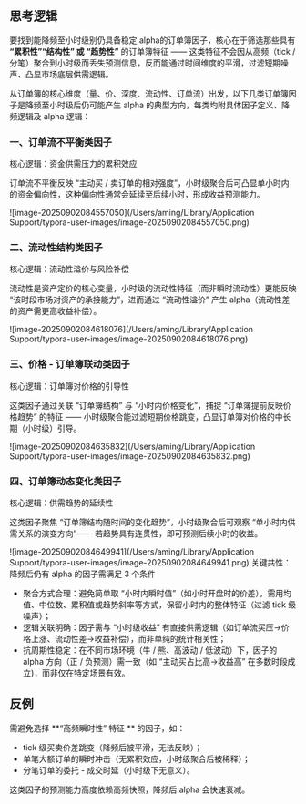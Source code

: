 ## 思考逻辑

要找到能降频至小时级别仍具备稳定 alpha的订单簿因子，核心在于筛选那些具有 **“累积性”“结构性” 或 “趋势性”** 的订单簿特征 —— 这类特征不会因从高频（tick / 分笔）聚合到小时级而丢失预测信息，反而能通过时间维度的平滑，过滤短期噪声、凸显市场底层供需逻辑。

从订单簿的核心维度（量、价、深度、流动性、订单流）出发，以下几类订单簿因子是降频至小时级后仍可能产生 alpha 的典型方向，每类均附具体因子定义、降频逻辑及 alpha 逻辑：
### 一、订单流不平衡类因子

核心逻辑：资金供需压力的累积效应

订单流不平衡反映 “主动买 / 卖订单的相对强度”，小时级聚合后可凸显单小时内的资金偏向性，这种偏向性通常会延续至后续小时，形成收益预测能力。

![image-20250902084557050](/Users/aming/Library/Application Support/typora-user-images/image-20250902084557050.png)

### 二、流动性结构类因子

核心逻辑：流动性溢价与风险补偿

流动性是资产定价的核心变量，小时级的流动性特征（而非瞬时流动性）更能反映 “该时段市场对资产的承接能力”，进而通过 “流动性溢价” 产生 alpha（流动性差的资产需更高收益补偿）。

![image-20250902084618076](/Users/aming/Library/Application Support/typora-user-images/image-20250902084618076.png)



### 三、价格 - 订单簿联动类因子

核心逻辑：订单簿对价格的引导性

这类因子通过关联 “订单簿结构” 与 “小时内价格变化”，捕捉 “订单簿提前反映价格趋势” 的特征 —— 小时级聚合能过滤短期价格跳变，凸显订单簿对价格的中长期（小时级）引导。

![image-20250902084635832](/Users/aming/Library/Application Support/typora-user-images/image-20250902084635832.png)

### 四、订单簿动态变化类因子

核心逻辑：供需趋势的延续性

这类因子聚焦 “订单簿结构随时间的变化趋势”，小时级聚合后可观察 “单小时内供需关系的演变方向”—— 若趋势具有连贯性，即可预测后续小时的收益。

![image-20250902084649941](/Users/aming/Library/Application Support/typora-user-images/image-20250902084649941.png)
关键共性：降频后仍有 alpha 的因子需满足 3 个条件

- 聚合方式合理：避免简单取 “小时内瞬时值”（如小时开盘时的价差），需用均值、中位数、累积值或趋势斜率等方式，保留小时内的整体特征（过滤 tick 级噪声）；
- 逻辑关联明确：因子需与 “小时级收益” 有直接供需逻辑（如订单流买压→价格上涨、流动性差→收益补偿），而非单纯的统计相关性；
- 抗周期性稳定：在不同市场环境（牛 / 熊、高波动 / 低波动）下，因子的 alpha 方向（正 / 负预测）需一致（如 “主动买占比高→收益高” 在多数时段成立)，而非仅在特定场景有效。


## 反例
  需避免选择 **“高频瞬时性” 特征 ** 的因子，如：

- tick 级买卖价差跳变（降频后被平滑，无法反映）；
- 单笔大额订单的瞬时冲击（无累积效应，小时级聚合后被稀释）；
- 分笔订单的委托 - 成交时延（小时级下无意义）。

这类因子的预测能力高度依赖高频快照，降频后 alpha 会快速衰减。